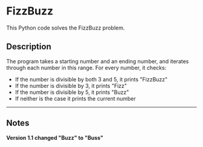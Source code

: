 # FizzBuzz

This Python code solves the FizzBuzz problem.

## Description

The program takes a starting number and an ending number, and iterates through each number in this range. For every number, it checks:

- If the number is divisible by both 3 and 5, it prints "FizzBuzz"
- If the number is divisible by 3, it prints "Fizz"
- If the number is divisible by 5, it prints "Buzz"
- If neither is the case it prints the current number

---

## Notes

**Version 1.1 changed "Buzz" to "Buss"**